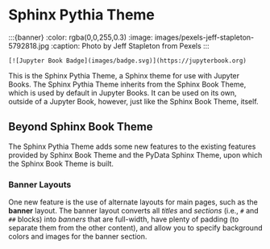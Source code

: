 # Sphinx Pythia Theme

:::{banner}
:color: rgba(0,0,255,0.3)
:image: images/pexels-jeff-stapleton-5792818.jpg
:caption: Photo by Jeff Stapleton from Pexels
:::

```{only} html
[![Jupyter Book Badge](images/badge.svg)](https://jupyterbook.org)
```

This is the Sphinx Pythia Theme, a Sphinx theme for use with Jupyter Books.
The Sphinx Pythia Theme inherits from the Sphinx Book Theme, which is used
by default in Jupyter Books.  It can be used on its own, outside of a Jupyter
Book, however, just like the Sphinx Book Theme, itself.

## Beyond Sphinx Book Theme

The Sphinx Pythia Theme adds some new features to the existing features
provided by Sphinx Book Theme and the PyData Sphinx Theme, upon which the
Sphinx Book Theme is built.

### Banner Layouts

One new feature is the use of alternate layouts  for main pages, such as
the **banner** layout.  The banner layout converts all *titles* and *sections*
(i.e., `#` and `##` blocks) into *banners* that are full-width, have plenty
of padding (to separate them from the other content), and allow you to specify
background colors and images for the banner section.
